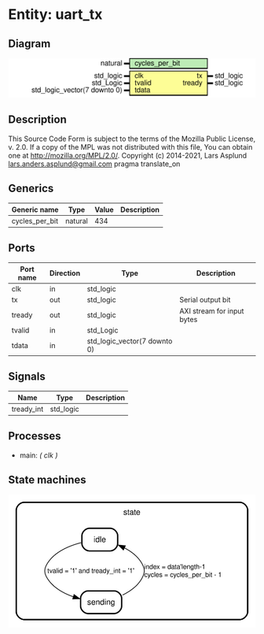 # Entity: uart_tx
## Diagram
![Diagram](uart_tx.svg "Diagram")
## Description
This Source Code Form is subject to the terms of the Mozilla Public
License, v. 2.0. If a copy of the MPL was not distributed with this file,
You can obtain one at http://mozilla.org/MPL/2.0/.
Copyright (c) 2014-2021, Lars Asplund lars.anders.asplund@gmail.com
pragma translate_on
## Generics
| Generic name   | Type    | Value | Description |
| -------------- | ------- | ----- | ----------- |
| cycles_per_bit | natural | 434   |             |
## Ports
| Port name | Direction | Type                         | Description                |
| --------- | --------- | ---------------------------- | -------------------------- |
| clk       | in        | std_logic                    |                            |
| tx        | out       | std_logic                    | Serial output bit          |
| tready    | out       | std_logic                    | AXI stream for input bytes |
| tvalid    | in        | std_Logic                    |                            |
| tdata     | in        | std_logic_vector(7 downto 0) |                            |
## Signals
| Name       | Type      | Description |
| ---------- | --------- | ----------- |
| tready_int | std_logic |             |
## Processes
- main: _( clk )_

## State machines
![Diagram_state_machine_0]( stm_uart_tx_00.svg "Diagram")